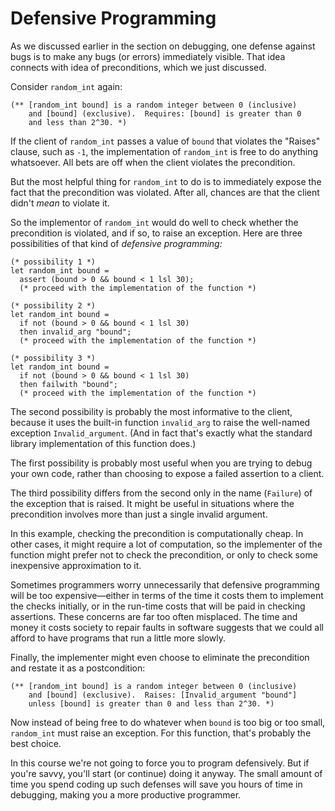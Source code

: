 # Defensive Programming

As we discussed earlier in the section on debugging, one
defense against bugs is to make any bugs (or errors) 
immediately visible.  That idea connects with idea
of preconditions, which we just discussed.

Consider `random_int` again:
```
(** [random_int bound] is a random integer between 0 (inclusive)
    and [bound] (exclusive).  Requires: [bound] is greater than 0 
    and less than 2^30. *)
```

If the client of `random_int` passes a value of `bound` that violates
the "Raises" clause, such as `-1`, the implementation of `random_int` is
free to do anything whatsoever.  All bets are off when the client
violates the precondition.

But the most helpful thing for `random_int` to do is to immediately
expose the fact that the precondition was violated.  After all, chances
are that the client didn't *mean* to violate it.

So the implementor of `random_int` would do well to check whether the
precondition is violated, and if so, to raise an exception.  Here are
three possibilities of that kind of *defensive programming:* 

```
(* possibility 1 *)
let random_int bound =
  assert (bound > 0 && bound < 1 lsl 30);
  (* proceed with the implementation of the function *)

(* possibility 2 *)
let random_int bound =
  if not (bound > 0 && bound < 1 lsl 30)
  then invalid_arg "bound";
  (* proceed with the implementation of the function *)

(* possibility 3 *)
let random_int bound =
  if not (bound > 0 && bound < 1 lsl 30)
  then failwith "bound";
  (* proceed with the implementation of the function *)
```

The second possibility is probably the most informative to the client,
because it uses the built-in function `invalid_arg` to raise the 
well-named exception `Invalid_argument`.  (And in fact that's exactly
what the standard library implementation of this function does.)

The first possibility is probably most useful when you are trying to
debug your own code, rather than choosing to expose a failed assertion
to a client.

The third possibility differs from the second only in the name (`Failure`)
of the exception that is raised.  It might be useful in situations where
the precondition involves more than just a single invalid argument.

In this example, checking the precondition is computationally cheap.
In other cases, it might require a lot of computation, so
the implementer of the function might prefer not to check
the precondition, or only to check some inexpensive approximation
to it.

Sometimes programmers worry unnecessarily that defensive programming
will be too expensive&mdash;either in terms of the time it costs
them to implement the checks initially, or in the run-time costs that
will be paid in checking assertions.  These concerns are far too often
misplaced.  The time and money it costs society to repair faults in
software suggests that we could all afford to have programs that
run a little more slowly.

Finally, the implementer might even choose to eliminate the precondition
and restate it as a postcondition:
```
(** [random_int bound] is a random integer between 0 (inclusive)
    and [bound] (exclusive).  Raises: [Invalid_argument "bound"]
    unless [bound] is greater than 0 and less than 2^30. *)
```
Now instead of being free to do whatever when `bound` is too big
or too small, `random_int` must raise an exception.  For
this function, that's probably the best choice.

In this course we're not going to force you to program defensively.
But if you're savvy, you'll start (or continue) doing it anyway. The
small amount of time you spend coding up such defenses will save you
hours of time in debugging, making you a more productive programmer.  
